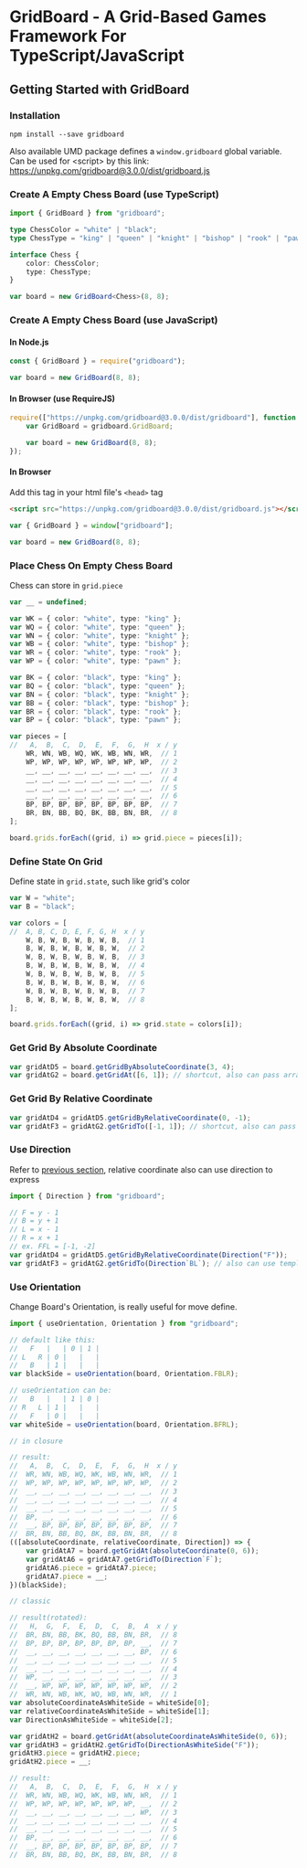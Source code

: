 # GridBoard - A Grid-Based Games Framework For TypeScript/JavaScript

## Getting Started with GridBoard

### Installation

```
npm install --save gridboard
```

Also available UMD package defines a ```window.gridboard``` global variable.  
Can be used for &lt;script&gt; by this link: https://unpkg.com/gridboard@3.0.0/dist/gridboard.js

### Create A Empty Chess Board (use TypeScript)

```typescript
import { GridBoard } from "gridboard";

type ChessColor = "white" | "black";
type ChessType = "king" | "queen" | "knight" | "bishop" | "rook" | "pawn";

interface Chess {
    color: ChessColor;
    type: ChessType;
}

var board = new GridBoard<Chess>(8, 8);
```

### Create A Empty Chess Board (use JavaScript)

#### In Node.js

```javascript
const { GridBoard } = require("gridboard");

var board = new GridBoard(8, 8);
```

#### In Browser (use RequireJS)

```javascript
require(["https://unpkg.com/gridboard@3.0.0/dist/gridboard"], function (gridboard) {
    var GridBoard = gridboard.GridBoard;

    var board = new GridBoard(8, 8);
});
```

#### In Browser

Add this tag in your html file's ```<head>``` tag

```html
<script src="https://unpkg.com/gridboard@3.0.0/dist/gridboard.js"></script>
```

```javascript
var { GridBoard } = window["gridboard"];

var board = new GridBoard(8, 8);
```

### Place Chess On Empty Chess Board

Chess can store in ```grid.piece```

```typescript
var __ = undefined;

var WK = { color: "white", type: "king" };
var WQ = { color: "white", type: "queen" };
var WN = { color: "white", type: "knight" };
var WB = { color: "white", type: "bishop" };
var WR = { color: "white", type: "rook" };
var WP = { color: "white", type: "pawn" };

var BK = { color: "black", type: "king" };
var BQ = { color: "black", type: "queen" };
var BN = { color: "black", type: "knight" };
var BB = { color: "black", type: "bishop" };
var BR = { color: "black", type: "rook" };
var BP = { color: "black", type: "pawn" };

var pieces = [
//   A,  B,  C,  D,  E,  F,  G,  H  x / y
    WR, WN, WB, WQ, WK, WB, WN, WR,  // 1
    WP, WP, WP, WP, WP, WP, WP, WP,  // 2
    __, __, __, __, __, __, __, __,  // 3
    __, __, __, __, __, __, __, __,  // 4
    __, __, __, __, __, __, __, __,  // 5
    __, __, __, __, __, __, __, __,  // 6
    BP, BP, BP, BP, BP, BP, BP, BP,  // 7
    BR, BN, BB, BQ, BK, BB, BN, BR,  // 8
];

board.grids.forEach((grid, i) => grid.piece = pieces[i]);
```

### Define State On Grid

Define state in ```grid.state```, such like grid's color

```typescript
var W = "white";
var B = "black";

var colors = [
//  A, B, C, D, E, F, G, H  x / y
    W, B, W, B, W, B, W, B,  // 1
    B, W, B, W, B, W, B, W,  // 2
    W, B, W, B, W, B, W, B,  // 3
    B, W, B, W, B, W, B, W,  // 4
    W, B, W, B, W, B, W, B,  // 5
    B, W, B, W, B, W, B, W,  // 6
    W, B, W, B, W, B, W, B,  // 7
    B, W, B, W, B, W, B, W,  // 8
];

board.grids.forEach((grid, i) => grid.state = colors[i]);
```

### Get Grid By Absolute Coordinate

```typescript
var gridAtD5 = board.getGridByAbsoluteCoordinate(3, 4);
var gridAtG2 = board.getGridAt([6, 1]); // shortcut, also can pass array
```

### Get Grid By Relative Coordinate

```typescript
var gridAtD4 = gridAtD5.getGridByRelativeCoordinate(0, -1);
var gridAtF3 = gridAtG2.getGridTo([-1, 1]); // shortcut, also can pass array
```

### Use Direction

Refer to [previous section](#get-grid-by-relative-coordinate), relative coordinate also can use direction to express

```typescript
import { Direction } from "gridboard";
```

```typescript
// F = y - 1
// B = y + 1
// L = x - 1
// R = x + 1
// ex. FFL = [-1, -2]
var gridAtD4 = gridAtD5.getGridByRelativeCoordinate(Direction("F"));
var gridAtF3 = gridAtG2.getGridTo(Direction`BL`); // also can use template string
```

### Use Orientation

Change Board's Orientation, is really useful for move define.

```typescript
import { useOrientation, Orientation } from "gridboard";

// default like this:
//   F   |   | 0 | 1 |
// L   R | 0 |   |   |
//   B   | 1 |   |   |
var blackSide = useOrientation(board, Orientation.FBLR);

// useOrientation can be:
//   B   |   | 1 | 0 |
// R   L | 1 |   |   |
//   F   | 0 |   |   |
var whiteSide = useOrientation(board, Orientation.BFRL);

// in closure

// result:
//   A,  B,  C,  D,  E,  F,  G,  H  x / y
//  WR, WN, WB, WQ, WK, WB, WN, WR,  // 1
//  WP, WP, WP, WP, WP, WP, WP, WP,  // 2
//  __, __, __, __, __, __, __, __,  // 3
//  __, __, __, __, __, __, __, __,  // 4
//  __, __, __, __, __, __, __, __,  // 5
//  BP, __, __, __, __, __, __, __,  // 6
//  __, BP, BP, BP, BP, BP, BP, BP,  // 7
//  BR, BN, BB, BQ, BK, BB, BN, BR,  // 8
(([absoluteCoordinate, relativeCoordinate, Direction]) => {
    var gridAtA7 = board.getGridAt(absoluteCoordinate(0, 6));
    var gridAtA6 = gridAtA7.getGridTo(Direction`F`);
    gridAtA6.piece = gridAtA7.piece;
    gridAtA7.piece = __;
})(blackSide);

// classic

// result(rotated):
//   H,  G,  F,  E,  D,  C,  B,  A  x / y
//  BR, BN, BB, BK, BQ, BB, BN, BR,  // 8
//  BP, BP, BP, BP, BP, BP, BP, __,  // 7
//  __, __, __, __, __, __, __, BP,  // 6
//  __, __, __, __, __, __, __, __,  // 5
//  __, __, __, __, __, __, __, __,  // 4
//  WP, __, __, __, __, __, __, __,  // 3
//  __, WP, WP, WP, WP, WP, WP, WP,  // 2
//  WR, WN, WB, WK, WQ, WB, WN, WR,  // 1
var absoluteCoordinateAsWhiteSide = whiteSide[0];
var relativeCoordinateAsWhiteSide = whiteSide[1];
var DirectionAsWhiteSide = whiteSide[2];

var gridAtH2 = board.getGridAt(absoluteCoordinateAsWhiteSide(0, 6));
var gridAtH3 = gridAtH2.getGridTo(DirectionAsWhiteSide("F"));
gridAtH3.piece = gridAtH2.piece;
gridAtH2.piece = __;

// result:
//   A,  B,  C,  D,  E,  F,  G,  H  x / y
//  WR, WN, WB, WQ, WK, WB, WN, WR,  // 1
//  WP, WP, WP, WP, WP, WP, WP, __,  // 2
//  __, __, __, __, __, __, __, WP,  // 3
//  __, __, __, __, __, __, __, __,  // 4
//  __, __, __, __, __, __, __, __,  // 5
//  BP, __, __, __, __, __, __, __,  // 6
//  __, BP, BP, BP, BP, BP, BP, BP,  // 7
//  BR, BN, BB, BQ, BK, BB, BN, BR,  // 8
```
